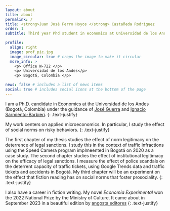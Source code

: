 ```yaml
---
layout: about
title: about
permalink: /
title: <strong>Juan José Ferro Hoyos </strong> Castañeda Rodríguez
order: 1
subtitle: Third year Phd student in economics at Universidad de los Andes. 

profile:
  align: right
  image: prof_pic.jpg
  image_circular: true # crops the image to make it circular
  more_info: >
    <p> Office W-722 </p>
    <p> Universidad de los Andes</p>
    <p> Bogotá, Colombia </p>

news: false # includes a list of news items
social: true # includes social icons at the bottom of the page
---
```



I am a Ph.D. candidate in Economics at the Universidad de los Andes (Bogotá, Colombia) under the guidance of [José Guerra](https://jguerraforero.wixsite.com/joseaguerra) and [Ignacio Sarmiento-Barbieri](https://ignaciomsarmiento.github.io/). 
{: .text-justify}

My work centers on applied microeconomics. In particular, I study the effect of social norms on risky behaviors. 
{: .text-justify}

The first chapter of my thesis studies the effect of norm legitimacy on the deterrence of legal sanctions. I study this in the context of traffic infractions using the Speed Camera program implmeented in Bogotá on 2020 as a case study. 
The second chapter studies the effect of institutional legitimacy on the efficacy of legal sanctions. I measure the effect of police scandals on the deterrent capacity of traffic tickets, using Google Trends data and traffic tickets and accidents in Bogotá.
My third chapter will be an experiment on the effect that fiction reading has on social norms that foster prosociality.
{: .text-justify}

I also have a career in fiction writing. My novel _Economía Experimental_ won the 2022 National Prize by the Ministry of Culture. It came about in September 2023 in a beautiful edition by [angosta editores](https://www.angosta.co/producto/economia-experimental/) 
{: .text-justify}
